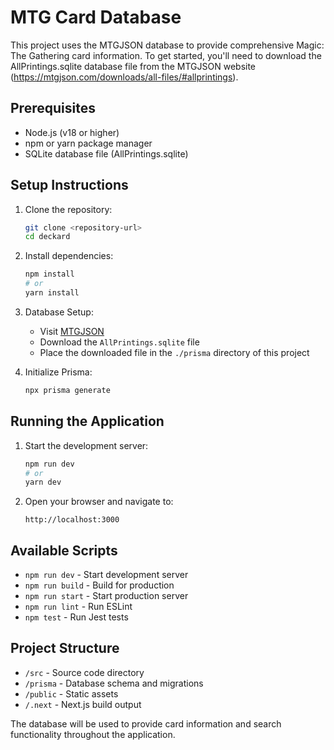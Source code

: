 # MTG Card Database

This project uses the MTGJSON database to provide comprehensive Magic: The Gathering card information. To get started, you'll need to download the AllPrintings.sqlite database file from the MTGJSON website (https://mtgjson.com/downloads/all-files/#allprintings).

## Prerequisites

- Node.js (v18 or higher)
- npm or yarn package manager
- SQLite database file (AllPrintings.sqlite)

## Setup Instructions

1. Clone the repository:
   ```bash
   git clone <repository-url>
   cd deckard
   ```

2. Install dependencies:
   ```bash
   npm install
   # or
   yarn install
   ```

3. Database Setup:
   - Visit [MTGJSON](https://mtgjson.com/downloads/all-files/#allprintings)
   - Download the `AllPrintings.sqlite` file
   - Place the downloaded file in the `./prisma` directory of this project

4. Initialize Prisma:
   ```bash
   npx prisma generate
   ```

## Running the Application

1. Start the development server:
   ```bash
   npm run dev
   # or
   yarn dev
   ```

2. Open your browser and navigate to:
   ```
   http://localhost:3000
   ```

## Available Scripts

- `npm run dev` - Start development server
- `npm run build` - Build for production
- `npm run start` - Start production server
- `npm run lint` - Run ESLint
- `npm test` - Run Jest tests

## Project Structure

- `/src` - Source code directory
- `/prisma` - Database schema and migrations
- `/public` - Static assets
- `/.next` - Next.js build output

The database will be used to provide card information and search functionality throughout the application.




